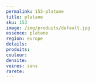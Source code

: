 ```yaml
---
permalink: 153-platane
title: platane
sku: 153
image: /img/produits/default.jpg
essence: platane
region: europe
details: 
produits:
couleur: 
densite: 
veines: sans
rarete: 
---
```

